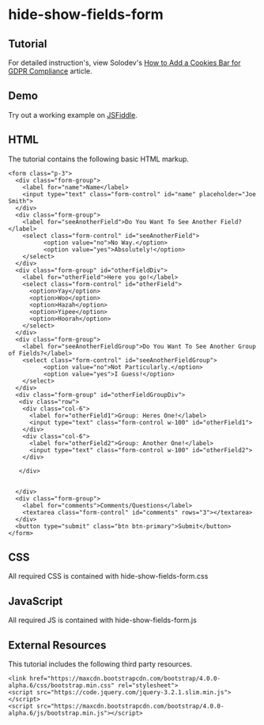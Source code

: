 # hide-show-fields-form


  		  
## Tutorial		  
For detailed instruction's, view Solodev's [How to Add a Cookies Bar for GDPR Compliance](https://www.solodev.com/blog/how-to-add-a-cookies-bar-for-gdpr-compliance.stml) article.
 
## Demo
  		  
Try out a working example on [JSFiddle](https://jsfiddle.net/solodev/c8bt9e5s/).

## HTML

The tutorial contains the following basic HTML markup.

```
<form class="p-3">
  <div class="form-group">
    <label for="name">Name</label>
    <input type="text" class="form-control" id="name" placeholder="Joe Smith">
  </div>
  <div class="form-group">
    <label for="seeAnotherField">Do You Want To See Another Field?</label>
    <select class="form-control" id="seeAnotherField">
          <option value="no">No Way.</option>
          <option value="yes">Absolutely!</option>
    </select>
  </div>
  <div class="form-group" id="otherFieldDiv">
    <label for="otherField">Here you go!</label>
    <select class="form-control" id="otherField">
      <option>Yay</option>
      <option>Woo</option>
      <option>Hazah</option>
      <option>Yipee</option>
      <option>Hoorah</option>
    </select>
  </div>
  <div class="form-group">
    <label for="seeAnotherFieldGroup">Do You Want To See Another Group of Fields?</label>
    <select class="form-control" id="seeAnotherFieldGroup">
          <option value="no">Not Particularly.</option>
          <option value="yes">I Guess!</option>
    </select>
  </div>
  <div class="form-group" id="otherFieldGroupDiv">
   <div class="row">
    <div class="col-6">
      <label for="otherField1">Group: Heres One!</label>
      <input type="text" class="form-control w-100" id="otherField1">
    </div>
    <div class="col-6">
      <label for="otherField2">Group: Another One!</label>
      <input type="text" class="form-control w-100" id="otherField2">
    </div>
   
   </div>
    

  </div>
  <div class="form-group">
    <label for="comments">Comments/Questions</label>
    <textarea class="form-control" id="comments" rows="3"></textarea>
  </div>
  <button type="submit" class="btn btn-primary">Submit</button>
</form>

```



## CSS

All required CSS is contained with hide-show-fields-form.css

## JavaScript

All required JS is contained with hide-show-fields-form.js

## External Resources

This tutorial includes the following third party resources.

```
<link href="https://maxcdn.bootstrapcdn.com/bootstrap/4.0.0-alpha.6/css/bootstrap.min.css" rel="stylesheet">
<script src="https://code.jquery.com/jquery-3.2.1.slim.min.js"></script>
<script src="https://maxcdn.bootstrapcdn.com/bootstrap/4.0.0-alpha.6/js/bootstrap.min.js"></script>
```

